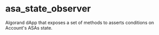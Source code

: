 # asa_state_observer
Algorand dApp that exposes a set of methods to asserts conditions on Account's ASAs state.
